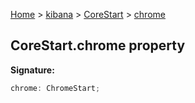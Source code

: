 [Home](./index) &gt; [kibana](./kibana.md) &gt; [CoreStart](./kibana.corestart.md) &gt; [chrome](./kibana.corestart.chrome.md)

## CoreStart.chrome property

<b>Signature:</b>

```typescript
chrome: ChromeStart;
```
